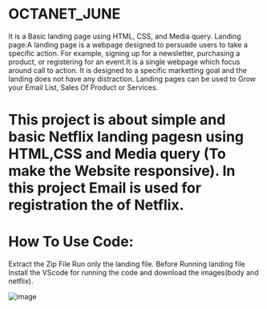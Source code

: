 # OCTANET_JUNE
It is a Basic landing page using HTML, CSS, and Media query.
Landing page:A landing page is a webpage designed to persuade users to take a specific action. For example, signing up for a newsletter, purchasing a product, or registering for an event.It is a single webpage which focus around call to action. It is designed to a specific marketting goal and the landing does not have any distraction.
Landing pages can be used to Grow your Email List, Sales Of Product or Services.


# This project is about simple and basic Netflix landing pagesn using HTML,CSS and Media query (To make the Website responsive). In this project Email is used for registration the of Netflix.

# How To Use Code:
Extract the Zip File Run only the landing file. Before Running landing file   Install the VScode for running the code and download the images(body and netflix).

![image](https://github.com/prerna24122/OCTANET_JUNE/assets/168319965/bd6201c1-9891-4a3a-b411-3985cbac1704)


